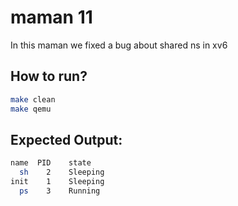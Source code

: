 # maman 11
In this maman we fixed a bug about shared ns in xv6

## How to run?
```bash
make clean
make qemu
```

## Expected Output:
```bash
name  PID    state 
  sh    2    Sleeping 
init    1    Sleeping 
  ps    3    Running  

```
